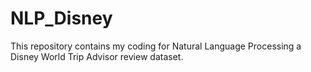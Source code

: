 # NLP_Disney
This repository contains my coding for Natural Language Processing a Disney World Trip Advisor review dataset.
